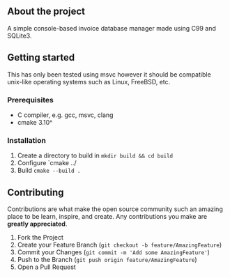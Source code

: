 ## About the project

A simple console-based invoice database manager made using C99 and SQLite3.

## Getting started

This has only been tested using msvc however it should be compatible unix-like operating systems such as Linux, FreeBSD, etc.

### Prerequisites

- C compiler, e.g. gcc, msvc, clang
- cmake 3.10^

### Installation

1. Create a directory to build in `mkdir build && cd build`
2. Configure `cmake ../
3. Build `cmake --build .`

## Contributing

Contributions are what make the open source community such an amazing place to be learn, inspire, and create. Any contributions you make are **greatly appreciated**.

1. Fork the Project
2. Create your Feature Branch (`git checkout -b feature/AmazingFeature`)
3. Commit your Changes (`git commit -m 'Add some AmazingFeature'`)
4. Push to the Branch (`git push origin feature/AmazingFeature`)
5. Open a Pull Request

